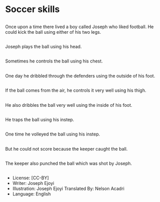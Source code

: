 # Soccer skills

##
Once upon a time there
lived a boy called
Joseph who liked
football.
He could kick the ball
using either of his two
legs.

##
Joseph plays the ball
using his head.

##
Sometimes he controls
the ball using his chest.

##
One day he dribbled
through the defenders
using the outside of his
foot.

##
If the ball comes from
the air, he controls it
very well using his
thigh.

##
He also dribbles the ball
very well using the
inside of his foot.

##
He traps the ball using
his instep.

##
One time he volleyed
the ball using his
instep.

##
But he could not score
because the keeper
caught the ball.

##
The keeper also
punched the ball which
was shot by Joseph.

##
* License: [CC-BY]
* Writer: Joseph Ejoyi
* Illustration: Joseph Ejoyi
Translated By: Nelson Acadri
* Language: English
